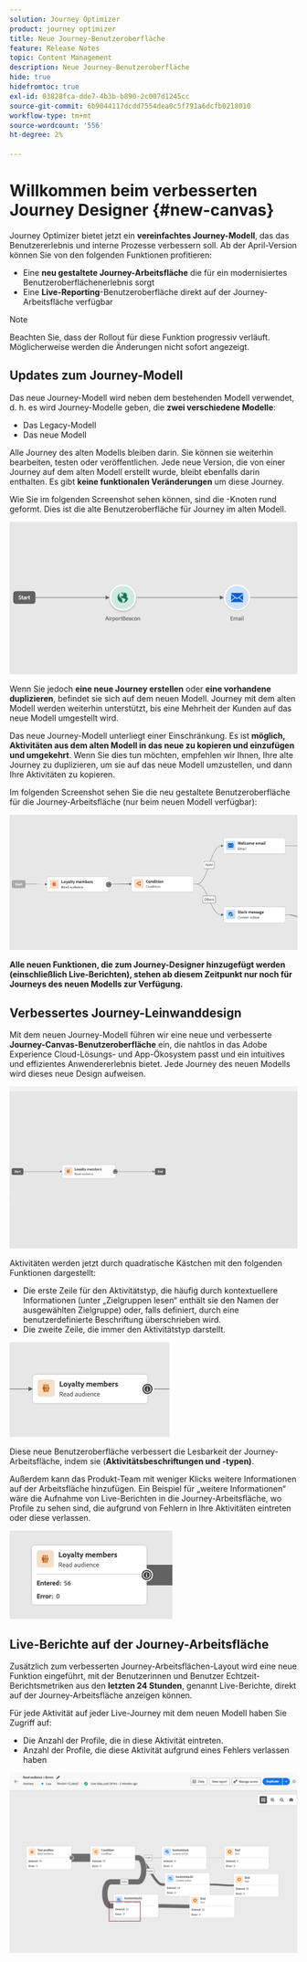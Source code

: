 ```yaml
---
solution: Journey Optimizer
product: journey optimizer
title: Neue Journey-Benutzeroberfläche
feature: Release Notes
topic: Content Management
description: Neue Journey-Benutzeroberfläche
hide: true
hidefromtoc: true
exl-id: 03828fca-dde7-4b3b-b890-2c007d1245cc
source-git-commit: 6b9044117dcdd7554dea0c5f791a6dcfb0218010
workflow-type: tm+mt
source-wordcount: '556'
ht-degree: 2%

---
```


# Willkommen beim verbesserten Journey Designer {#new-canvas}

Journey Optimizer bietet jetzt ein **vereinfachtes Journey-Modell**, das das Benutzererlebnis und interne Prozesse verbessern soll. Ab der April-Version können Sie von den folgenden Funktionen profitieren:

* Eine **neu gestaltete Journey-Arbeitsfläche** die für ein modernisiertes Benutzeroberflächenerlebnis sorgt
* Eine **Live-Reporting**-Benutzeroberfläche direkt auf der Journey-Arbeitsfläche verfügbar

>[!NOTE]
>
>Beachten Sie, dass der Rollout für diese Funktion progressiv verläuft. Möglicherweise werden die Änderungen nicht sofort angezeigt.

## Updates zum Journey-Modell

Das neue Journey-Modell wird neben dem bestehenden Modell verwendet, d. h. es wird Journey-Modelle geben, die **zwei verschiedene Modelle**:

* Das Legacy-Modell
* Das neue Modell

Alle Journey des alten Modells bleiben darin. Sie können sie weiterhin bearbeiten, testen oder veröffentlichen. Jede neue Version, die von einer Journey auf dem alten Modell erstellt wurde, bleibt ebenfalls darin enthalten. Es gibt **keine funktionalen Veränderungen** um diese Journey.

Wie Sie im folgenden Screenshot sehen können, sind die -Knoten rund geformt. Dies ist die alte Benutzeroberfläche für Journey im alten Modell.

![](assets/new-canvas.png)

Wenn Sie jedoch **eine neue Journey erstellen** oder **eine vorhandene duplizieren**, befindet sie sich auf dem neuen Modell. Journey mit dem alten Modell werden weiterhin unterstützt, bis eine Mehrheit der Kunden auf das neue Modell umgestellt wird.

Das neue Journey-Modell unterliegt einer Einschränkung. Es ist **möglich, Aktivitäten aus dem alten Modell in das neue zu kopieren und einzufügen und umgekehrt**. Wenn Sie dies tun möchten, empfehlen wir Ihnen, Ihre alte Journey zu duplizieren, um sie auf das neue Modell umzustellen, und dann Ihre Aktivitäten zu kopieren.

Im folgenden Screenshot sehen Sie die neu gestaltete Benutzeroberfläche für die Journey-Arbeitsfläche (nur beim neuen Modell verfügbar):

![](assets/new-canvas2.png)

**Alle neuen Funktionen, die zum Journey-Designer hinzugefügt werden (einschließlich Live-Berichten), stehen ab diesem Zeitpunkt nur noch für Journeys des neuen Modells zur Verfügung.**

## Verbessertes Journey-Leinwanddesign

Mit dem neuen Journey-Modell führen wir eine neue und verbesserte **Journey-Canvas-Benutzeroberfläche** ein, die nahtlos in das Adobe Experience Cloud-Lösungs- und App-Ökosystem passt und ein intuitives und effizientes Anwendererlebnis bietet. Jede Journey des neuen Modells wird dieses neue Design aufweisen.

![](assets/new-canvas3.gif)

Aktivitäten werden jetzt durch quadratische Kästchen mit den folgenden Funktionen dargestellt:

* Die erste Zeile für den Aktivitätstyp, die häufig durch kontextuellere Informationen (unter „Zielgruppen lesen“ enthält sie den Namen der ausgewählten Zielgruppe) oder, falls definiert, durch eine benutzerdefinierte Beschriftung überschrieben wird.
* Die zweite Zeile, die immer den Aktivitätstyp darstellt.

![](assets/new-canvas4.png)

Diese neue Benutzeroberfläche verbessert die Lesbarkeit der Journey-Arbeitsfläche, indem sie (**Aktivitätsbeschriftungen und -typen)**.

Außerdem kann das Produkt-Team mit weniger Klicks weitere Informationen auf der Arbeitsfläche hinzufügen. Ein Beispiel für „weitere Informationen“ wäre die Aufnahme von Live-Berichten in die Journey-Arbeitsfläche, wo Profile zu sehen sind, die aufgrund von Fehlern in Ihre Aktivitäten eintreten oder diese verlassen.

![](assets/new-canvas5.png)

## Live-Berichte auf der Journey-Arbeitsfläche

Zusätzlich zum verbesserten Journey-Arbeitsflächen-Layout wird eine neue Funktion eingeführt, mit der Benutzerinnen und Benutzer Echtzeit-Berichtsmetriken aus den **letzten 24 Stunden**, genannt Live-Berichte, direkt auf der Journey-Arbeitsfläche anzeigen können.

Für jede Aktivität auf jeder Live-Journey mit dem neuen Modell haben Sie Zugriff auf:


* Die Anzahl der Profile, die in diese Aktivität eintreten.
* Anzahl der Profile, die diese Aktivität aufgrund eines Fehlers verlassen haben

![](assets/new-canvas6bis.png)

<!--`
With every live journey on the new model, you will be able to see two types of "last 24 hours" reporting information:

* On a **new insert**, you will see:
    * The number of profiles that have been exported for audience-triggered journeys. You will see the number of profiles available in the last export job alongside the time when that export has been made.
    * The number of profiles who exited the journey
    * The percentage of errors
    ![](assets/new-canvas7.png)
* **On each activity**, you will see the number of profiles who entered that activity and the number who exited because of an error:
    ![](assets/new-canvas8.png)
-->
<!--
Please note that you may see differences between the number of exported profiles and the number of profiles flowing through the journey. The exported profiles count only provides information about the last export job being made while the number of profiles entering an activity only contains profiles who did it in the last 24 hours. This can especially be visible on recurring daily journeys as there could be a data overlap between two days.
-->
